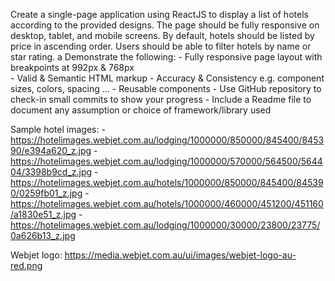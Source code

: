 Create a single-page application using ReactJS to display a list of hotels according to the provided designs. 
The page should be fully responsive on desktop, tablet, and mobile screens. 
By default, hotels should be listed by price in ascending order. 
Users should be able to filter hotels by name or star rating.
a
Demonstrate the following:
	- Fully responsive page layout with breakpoints at 992px & 768px	  
	- Valid & Semantic HTML markup
	- Accuracy & Consistency 
		e.g. component sizes, colors, spacing ...
	- Reusable components
	- Use GitHub repository to check-in small commits to show your progress
	- Include a Readme file to document any assumption or choice of framework/library used


Sample hotel images:
	- https://hotelimages.webjet.com.au/lodging/1000000/850000/845400/845390/e394a620_z.jpg
	- https://hotelimages.webjet.com.au/lodging/1000000/570000/564500/564404/3398b9cd_z.jpg
	- https://hotelimages.webjet.com.au/hotels/1000000/850000/845400/845390/0259fb01_z.jpg
	- https://hotelimages.webjet.com.au/hotels/1000000/460000/451200/451160/a1830e51_z.jpg
	- https://hotelimages.webjet.com.au/lodging/1000000/30000/23800/23775/0a626b13_z.jpg
	
Webjet logo: https://media.webjet.com.au/ui/images/webjet-logo-au-red.png
